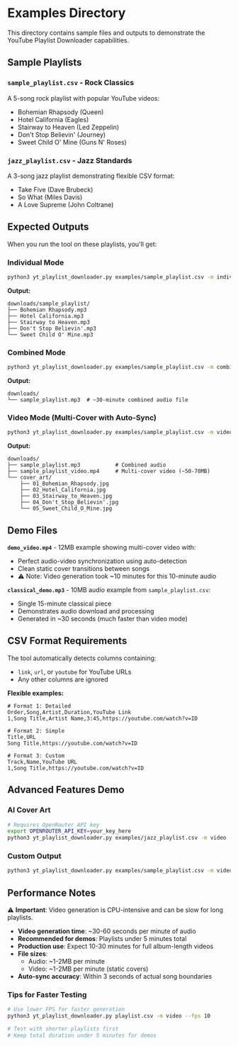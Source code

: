 # Examples Directory

This directory contains sample files and outputs to demonstrate the YouTube Playlist Downloader capabilities.

## Sample Playlists

### `sample_playlist.csv` - Rock Classics
A 5-song rock playlist with popular YouTube videos:
- Bohemian Rhapsody (Queen)
- Hotel California (Eagles) 
- Stairway to Heaven (Led Zeppelin)
- Don't Stop Believin' (Journey)
- Sweet Child O' Mine (Guns N' Roses)

### `jazz_playlist.csv` - Jazz Standards
A 3-song jazz playlist demonstrating flexible CSV format:
- Take Five (Dave Brubeck)
- So What (Miles Davis)
- A Love Supreme (John Coltrane)

## Expected Outputs

When you run the tool on these playlists, you'll get:

### Individual Mode
```bash
python3 yt_playlist_downloader.py examples/sample_playlist.csv -m individual
```
**Output:**
```
downloads/sample_playlist/
├── Bohemian Rhapsody.mp3
├── Hotel California.mp3
├── Stairway to Heaven.mp3
├── Don't Stop Believin'.mp3
└── Sweet Child O' Mine.mp3
```

### Combined Mode
```bash
python3 yt_playlist_downloader.py examples/sample_playlist.csv -m combined
```
**Output:**
```
downloads/
└── sample_playlist.mp3  # ~30-minute combined audio file
```

### Video Mode (Multi-Cover with Auto-Sync)
```bash
python3 yt_playlist_downloader.py examples/sample_playlist.csv -m video
```
**Output:**
```
downloads/
├── sample_playlist.mp3           # Combined audio
├── sample_playlist_video.mp4     # Multi-cover video (~50-70MB)
└── cover_art/
    ├── 01_Bohemian_Rhapsody.jpg
    ├── 02_Hotel_California.jpg
    ├── 03_Stairway_to_Heaven.jpg
    ├── 04_Don't_Stop_Believin'.jpg
    └── 05_Sweet_Child_O_Mine.jpg
```

## Demo Files

**`demo_video.mp4`** - 12MB example showing multi-cover video with:
- Perfect audio-video synchronization using auto-detection
- Clean static cover transitions between songs
- ⚠️ Note: Video generation took ~10 minutes for this 10-minute audio

**`classical_demo.mp3`** - 10MB audio example from `sample_playlist.csv`:
- Single 15-minute classical piece
- Demonstrates audio download and processing
- Generated in ~30 seconds (much faster than video mode)

## CSV Format Requirements

The tool automatically detects columns containing:
- `link`, `url`, or `youtube` for YouTube URLs
- Any other columns are ignored

**Flexible examples:**
```csv
# Format 1: Detailed
Order,Song,Artist,Duration,YouTube Link
1,Song Title,Artist Name,3:45,https://youtube.com/watch?v=ID

# Format 2: Simple  
Title,URL
Song Title,https://youtube.com/watch?v=ID

# Format 3: Custom
Track,Name,YouTube URL
1,Song Title,https://youtube.com/watch?v=ID
```

## Advanced Features Demo

### AI Cover Art
```bash
# Requires OpenRouter API key
export OPENROUTER_API_KEY=your_key_here
python3 yt_playlist_downloader.py examples/jazz_playlist.csv -m video --cover-art ai
```

### Custom Output
```bash
python3 yt_playlist_downloader.py examples/sample_playlist.csv -m video -o ./my_music -n "Greatest_Hits"
```

## Performance Notes

⚠️ **Important**: Video generation is CPU-intensive and can be slow for long playlists.

- **Video generation time**: ~30-60 seconds per minute of audio
- **Recommended for demos**: Playlists under 5 minutes total
- **Production use**: Expect 10-30 minutes for full album-length videos
- **File sizes**: 
  - Audio: ~1-2MB per minute
  - Video: ~1-2MB per minute (static covers)
- **Auto-sync accuracy**: Within 3 seconds of actual song boundaries

### Tips for Faster Testing
```bash
# Use lower FPS for faster generation
python3 yt_playlist_downloader.py playlist.csv -m video --fps 10

# Test with shorter playlists first
# Keep total duration under 5 minutes for demos
```
